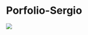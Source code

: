 # Porfolio-Sergio

![](https://github.com/sergioironhacker/Porfolio-Sergio/raw/main/assets/140112628/cb57b27f-546d-40fd-9528-4de2926cf8d4)


